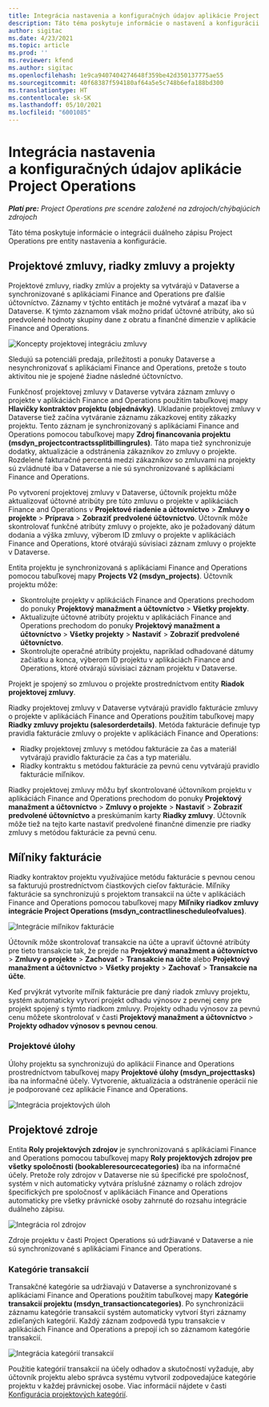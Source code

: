 ```yaml
---
title: Integrácia nastavenia a konfiguračných údajov aplikácie Project Operations
description: Táto téma poskytuje informácie o nastavení a konfigurácii máp duálneho zápisu pre Project Operations.
author: sigitac
ms.date: 4/23/2021
ms.topic: article
ms.prod: ''
ms.reviewer: kfend
ms.author: sigitac
ms.openlocfilehash: 1e9ca9407404274648f359be42d350137775ae55
ms.sourcegitcommit: 40f68387f594180af64a5e5c748b6efa188bd300
ms.translationtype: HT
ms.contentlocale: sk-SK
ms.lasthandoff: 05/10/2021
ms.locfileid: "6001085"
---
```

# <a name="project-operations-setup-and-configuration-data-integration"></a>Integrácia nastavenia a konfiguračných údajov aplikácie Project Operations

_**Platí pre:** Project Operations pre scenáre založené na zdrojoch/chýbajúcich zdrojoch_

Táto téma poskytuje informácie o integrácii duálneho zápisu Project Operations pre entity nastavenia a konfigurácie.

## <a name="project-contracts-contract-lines-and-projects"></a>Projektové zmluvy, riadky zmluvy a projekty

Projektové zmluvy, riadky zmlúv a projekty sa vytvárajú v Dataverse a synchronizované s aplikáciami Finance and Operations pre ďalšie účtovníctvo. Záznamy v týchto entitách je možné vytvárať a mazať iba v Dataverse. K týmto záznamom však možno pridať účtovné atribúty, ako sú predvolené hodnoty skupiny dane z obratu a finančné dimenzie v aplikácie Finance and Operations.

  ![Koncepty projektovej integráciu zmluvy](./media/1ProjectContract.jpg)

Sledujú sa potenciáli predaja, príležitosti a ponuky Dataverse a nesynchronizovať s aplikáciami Finance and Operations, pretože s touto aktivitou nie je spojené žiadne následné účtovníctvo.

Funkčnosť projektovej zmluvy v Dataverse vytvára záznam zmluvy o projekte v aplikáciách Finance and Operations použitím tabuľkovej mapy **Hlavičky kontraktov projektu (objednávky)**. Ukladanie projektovej zmluvy v Dataverse tiež začína vytváranie záznamu zákazkovej entity zákazky projektu. Tento záznam je synchronizovaný s aplikáciami Finance and Operations pomocou tabuľkovej mapy **Zdroj financovania projektu (msdyn\_projectcontractssplitbillingrules)**. Táto mapa tiež synchronizuje dodatky, aktualizácie a odstránenia zákazníkov zo zmluvy o projekte. Rozdelené fakturačné percentá medzi zákazníkov so zmluvami na projekty sú zvládnuté iba v Dataverse a nie sú synchronizované s aplikáciami Finance and Operations.

Po vytvorení projektovej zmluvy v Dataverse, účtovník projektu môže aktualizovať účtovné atribúty pre túto zmluvu o projekte v aplikáciách Finance and Operations v **Projektové riadenie a účtovníctvo** > **Zmluvy o projekte** > **Príprava** > **Zobraziť predvolené účtovníctvo**. Účtovník môže skontrolovať funkčné atribúty zmluvy o projekte, ako je požadovaný dátum dodania a výška zmluvy, výberom ID zmluvy o projekte v aplikáciách Finance and Operations, ktoré otvárajú súvisiaci záznam zmluvy o projekte v Dataverse.

Entita projektu je synchronizovaná s aplikáciami Finance and Operations pomocou tabuľkovej mapy **Projects V2 (msdyn\_projects)**. Účtovník projektu môže:

  - Skontrolujte projekty v aplikáciách Finance and Operations prechodom do ponuky **Projektový manažment a účtovníctvo** > **Všetky projekty**. 
  - Aktualizujte účtovné atribúty projektu v aplikáciách Finance and Operations prechodom do ponuky **Projektový manažment a účtovníctvo** > **Všetky projekty** > **Nastaviť** > **Zobraziť predvolené účtovníctvo**.  
  - Skontrolujte operačné atribúty projektu, napríklad odhadované dátumy začiatku a konca, výberom ID projektu v aplikáciách Finance and Operations, ktoré otvárajú súvisiaci záznam projektu v Dataverse.

Projekt je spojený so zmluvou o projekte prostredníctvom entity **Riadok projektovej zmluvy**.

Riadky projektovej zmluvy v Dataverse vytvárajú pravidlo fakturácie zmluvy o projekte v aplikáciách Finance and Operations použitím tabuľkovej mapy **Riadky zmluvy projektu (salesorderdetails)**. Metóda fakturácie definuje typ pravidla fakturácie zmluvy o projekte v aplikáciách Finance and Operations:

  - Riadky projektovej zmluvy s metódou fakturácie za čas a materiál vytvárajú pravidlo fakturácie za čas a typ materiálu.
  - Riadky kontraktu s metódou fakturácie za pevnú cenu vytvárajú pravidlo fakturácie míľnikov.

Riadky projektovej zmluvy môžu byť skontrolované účtovníkom projektu v aplikáciách Finance and Operations prechodom do ponuky **Projektový manažment a účtovníctvo** > **Zmluvy o projekte** > **Nastaviť** > **Zobraziť predvolené účtovníctvo** a preskúmaním karty **Riadky zmluvy**. Účtovník môže tiež na tejto karte nastaviť predvolené finančné dimenzie pre riadky zmluvy s metódou fakturácie za pevnú cenu.

## <a name="billing-milestones"></a>Míľniky fakturácie

Riadky kontraktov projektu využívajúce metódu fakturácie s pevnou cenou sa fakturujú prostredníctvom čiastkových cieľov fakturácie. Míľniky fakturácie sa synchronizujú s projektom transakcií na účte v aplikáciách Finance and Operations pomocou tabuľkovej mapy **Míľniky riadkov zmluvy integrácie Project Operations (msdyn\_contractlinescheduleofvalues)**.

  ![Integrácie míľnikov fakturácie](./media/2Milestones.jpg)

Účtovník môže skontrolovať transakcie na účte a upraviť účtovné atribúty pre tieto transakcie tak, že prejde na **Projektový manažment a účtovníctvo** > **Zmluvy o projekte** > **Zachovať** > **Transakcie na účte** alebo **Projektový manažment a účtovníctvo** > **Všetky projekty** > **Zachovať** > **Transakcie na účte**.

Keď prvýkrát vytvoríte míľnik fakturácie pre daný riadok zmluvy projektu, systém automaticky vytvorí projekt odhadu výnosov z pevnej ceny pre projekt spojený s týmto riadkom zmluvy. Projekty odhadu výnosov za pevnú cenu môžete skontrolovať v časti **Projektový manažment a účtovníctvo** > **Projekty odhadov výnosov s pevnou cenou**.

### <a name="project-tasks"></a>Projektové úlohy

Úlohy projektu sa synchronizujú do aplikácií Finance and Operations prostredníctvom tabuľkovej mapy **Projektové úlohy (msdyn\_projecttasks)** iba na informačné účely. Vytvorenie, aktualizácia a odstránenie operácií nie je podporované cez aplikácie Finance and Operations.

  ![Integrácia projektových úloh](./media/3Tasks.jpg)

## <a name="project-resources"></a>Projektové zdroje

Entita **Roly projektových zdrojov** je synchronizovaná s aplikáciami Finance and Operations pomocou tabuľkovej mapy **Roly projektových zdrojov pre všetky spoločnosti (bookableresourcecategories)** iba na informačné účely. Pretože roly zdrojov v Dataverse nie sú špecifické pre spoločnosť, systém v nich automaticky vytvára príslušné záznamy o rolách zdrojov špecifických pre spoločnosť v aplikáciách Finance and Operations automaticky pre všetky právnické osoby zahrnuté do rozsahu integrácie duálneho zápisu.

![Integrácia rol zdrojov](./media/5Resources.jpg)

Zdroje projektu v časti Project Operations sú udržiavané v Dataverse a nie sú synchronizované s aplikáciami Finance and Operations.

### <a name="transaction-categories"></a>Kategórie transakcií

Transakčné kategórie sa udržiavajú v Dataverse a synchronizované s aplikáciami Finance and Operations použitím tabuľkovej mapy **Kategórie transakcií projektu (msdyn\_transactioncategories)**. Po synchronizácii záznamu kategórie transakcií systém automaticky vytvorí štyri záznamy zdieľaných kategórií. Každý záznam zodpovedá typu transakcie v aplikáciách Finance and Operations a prepojí ich so záznamom kategórie transakcií.

![Integrácia kategórií transakcií](./media/4TransactionCategories.jpg)

Použitie kategórií transakcií na účely odhadov a skutočností vyžaduje, aby účtovník projektu alebo správca systému vytvoril zodpovedajúce kategórie projektu v každej právnickej osobe. Viac informácií nájdete v časti [Konfigurácia projektových kategórií](../project-accounting/configure-project-categories.md).
